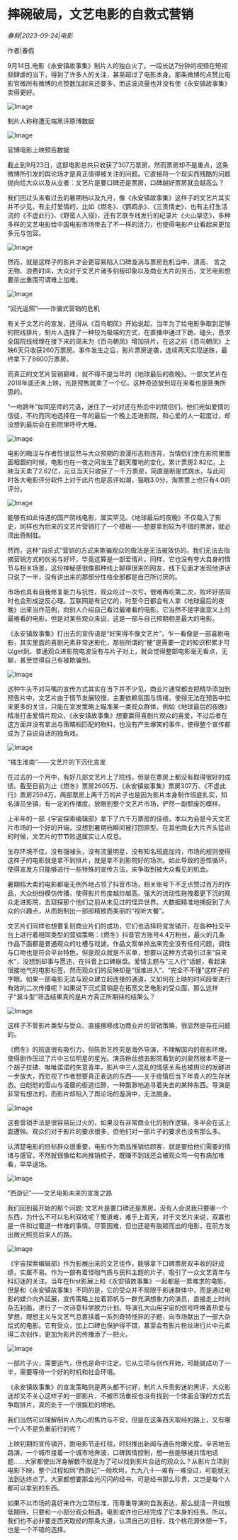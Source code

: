 # 摔碗破局，文艺电影的自救式营销

*春假|2023-09-24|电影*

作者|春假

9月14日,电影《永安镇故事集》制片人的独白火了。一段长达7分钟的视频在短视频肆虐的当下，得到了许多人的关注，甚至超过了电影本身。那条微博的点赞比电影官微所有微博的点赞数加起来还要多，而这波流量也并没有使《永安镇故事集》卖得更好。

![Image](https://mp.toutiao.com/mp/agw/article_material/open_image/get?code=NTJiYWQ2NDY2YzAwMzUzNTJjMjUzMTUxNDJlYmZiZTEsMTY5NTU2NjkxODY1Nw==)

制片人称称遭无端黑评原博数据

![Image](https://mp.toutiao.com/mp/agw/article_material/open_image/get?code=MWQ5NDkxYjJkZTczNzc3Y2Y4ZDQ2MWJmYWNlNjIwZGMsMTY5NTU2NjkxODY1Nw==)

官博电影上映预告数据

截止到9月23日，这部电影总共只收获了307万票房。然而票房却不是重点，这条微博所引发的舆论场才是真正值得被关注的问题。它直接将一个现实而残酷的问题抛向给大众以及从业者：文艺片是要口碑还是票房，口碑越好票房就会越高么？

我们回过头来看过去的暑期档以及九月，像《永安镇故事集》这样子的文艺片其实并不少见，有主打爱情的，比如《燃冬》、《鹦鹉杀》、《三贵情史》，也有主打生活流的《不虚此行》、《野蛮人入侵》，还有艺联专线发行的纪录片《火山挚恋》，多种多样的文艺电影给中国电影市场带去了不一样的活力，也使得电影产业看起来更加多元与包容。

![Image](https://mp.toutiao.com/mp/agw/article_material/open_image/get?code=Yzc4M2E5YzUzNDMyNGNjYjBhNzZlN2ExYzA1MjNlYTIsMTY5NTU2NjkxODY1Nw==)

然而，就是这样子的影片才会更容易陷入口碑漩涡与票房危机当中，清高、 言之无物、浪费时间，大众对于文艺片诸多刻板印象以及商业大片的夹击，文艺电影想要杀出重围可谓难上加难。

![Image](https://mp.toutiao.com/mp/agw/article_material/open_image/get?code=MDNmMGE2ZDMzYzkzNTU5MDQzZTg1YzEwZTdkMGU0MjcsMTY5NTU2NjkxODY1Nw==)

“回光返照”——诈骗式营销的危机

有关于文艺片的宣发，还得从《百鸟朝凤》开始说起，当年为了给电影争取到足够的院线排片，制片人选择了一种较为极端的方式，在直播中通过下跪、磕头，恳求全国院线经理在接下来的周末为《百鸟朝凤》增加排片，在这之前《百鸟朝凤》上映6天只收获260万票房。事件发生之后，影片票房逆袭，连续两天实现逆跌，最终拿下了8600万票房。

而真正的文艺片营销巅峰，就不得不提当年的《地球最后的夜晚》。一部文艺片在2018年底还未上映，光是预售就卖了一个亿。这种奇迹放到现在来看也是匪夷所思的。

“一吻跨年”如同巫师的咒语，迷住了一对对还在热恋中的情侣们。他们宛如爱情的信徒，不约而同地选择在一年的最后一个晚上走进影院，和心爱的人一起度过，却没想到最后会在影院里呼呼大睡。

![Image](https://mp.toutiao.com/mp/agw/article_material/open_image/get?code=Yzg3YWQzZmM2YWQ5NTc5Y2ExYzQwZTlmNzA3NWQwMjEsMTY5NTU2NjkxODY1Nw==)

电影的晦涩与作者性很显然与大众预期的浪漫形态相违背，当情侣们坐在影院里面面相觑的时候，电影也在一夜之间发生了翻天覆地的变化。累计票房2.82亿，上映当天卖了2.62亿，元旦当天只收获了一千万票房，简直是断崖式跳水，与此同时各大电影评分软件上对于此片也是恶评如潮，猫眼3.0分，淘票票上也只有4.0的评分。

![Image](https://mp.toutiao.com/mp/agw/article_material/open_image/get?code=Njc0ZGVjMzMzY2Y0NWVjNmEwNTUzNjI0MjliNzQ0MmQsMTY5NTU2NjkxODY1Nw==)

能够有如此待遇的国产院线电影，属实罕见。《地球最后的夜晚》不仅载入了影史，同样也为后来的文艺片营销打了一个模板——想要拿到较为不错的票房，就必须出奇制胜。

然而，这种“自杀式”营销的方式来欺骗观众的做法是无法被效仿的。我们无法去指摘营销方式的优劣与好坏，毕竟这算是一部爱情片。同样，它也没有夸大自身的情节与相关场景，这份神秘感很像那种线上聊得很来的网友，线下见面才发现他讲话只说了一半，没有讲出来的那部分性格全部都是自己所讨厌的。

市场也具有自我修复能力与抗性，观众吃过一次亏，很难再吃第二次，败坏好感同时也会形成逆反心理。互联网是有记忆的，时至今日都会有人拿《地球最后的夜晚》出来当作范例，向别人介绍自己看过最难看的电影。它当然不是字面意义上的最难看的电影，但是对某些观众来说，这是一部与自己预期相差最大的电影。

《永安镇故事集》打出去的宣传语是“好笑得不像文艺片”，乍一看像是一部喜剧电影，其实里面的喜剧元素非常迷影化，那些所谓的“梗”是需要一定的知识积累才可以get到。普通观众进影院电波没有与片子对上，就会觉得整部电影毫无看点，无聊，甚至觉得自己有被欺骗到。

![Image](https://mp.toutiao.com/mp/agw/article_material/open_image/get?code=ZTM5YjJkOTUzOWNhYzk0YTM2ODlmZGJhYzk1MGFjYmYsMTY5NTU2NjkxODY1Nw==)

这种牛头不对马嘴的宣传方式其实在当下并不少见，商业片通常都会把精华添加到预告片中，文艺片由于情节发展较慢，主要依赖氛围与情绪，使得无法在预告中拉来更多的关注，只能在宣发策略上瞄准某一类观众群体，例如《地球最后的夜晚》精准打击爱情片观众，《永安镇故事集》想要赢得喜剧片观众的喜爱，不过后者在这方面并没有拿出与策略相匹配的物料，也没有产生爆笑的事件，使得整个宣传都成为了自说自话的独角戏。

![Image](https://mp.toutiao.com/mp/agw/article_material/open_image/get?code=NGJmNThkNDAwNTczNWY2NTEyNGNjNDgzNmRhZTg2ODcsMTY5NTU2NjkxODY1Nw==)

“橘生淮南”——文艺片的下沉化宣发

在过去的一个月中，有好几部文艺片上了院线，但是在票房上都没有取得很好的成绩。截至目前为止《燃冬》票房2605万、《永安镇故事集》票房307万、《不虚此行》票房2594万，两部票房上两千万的片子也是因为影片本身制作班底扎实，知名演员坐镇，有一定的传播度。放眼到整个文艺片市场，俨然一副颓废的模样。

上半年的一部《宇宙探索编辑部》拿下了六千万票房的佳绩，本以为会是今天文艺片市场的一个好的开端，没想到暑期档瞬间被打回原型。在其他商业大片齐头猛进的时候，文艺片的节节败退属实让人叹息。

生存环境不佳，没有强噱头，没有流量明星，没有知名班底加持，市场的规则使得这样子的电影就是拿不到排片，就是拿不到影院好的场次。如此导致的恶性循环，使得宣发方只能够进行一些特殊的宣传方法，来争取到被大众看见的机会。

暑期档大卖的电影都毫无例外地占领了抖音市场，相关账号下不乏点赞过百万的作品，大众纷纷模仿传播，使得影片热度越炒越高。强大的流动性拖拽着更下沉的观众走进影院，去窥探那个他们之前从未见过的怪异世界。大数据精准地捕捉到了大众的兴趣点，从而炮制出一部部精致而美丽的“视听大餐”。

文艺片们同样也想要复刻商业片们的成功，它们也选择将宣发铺开，在各种社交平台上进行着相同类型的营销策略：《燃冬》抖音官方账号4.4万粉丝，最火的几条作品下面都是普通观众的吐槽与戏谑。作品文案单拎出来完全没有任何问题，调性与口吻也是符合平台特色，但是观众就是不买单，想要以这种方式吸引过来“自来水”，没想到却事与愿违，在抖音上口碑崩盘。爱情主题与“三人行”话题，看起来很接地气的电影标签，然而观众们的反映却是“很难进入”、“完全不不懂”这样子的字眼。如果一部电影无法与观众建立起连接的通道，又如何在上映的时间段里进行有效的二次传播呢？如果说下沉式营销是在拓宽文艺电影的受众面，那么这样子“漏斗型”筛选结果真的是片方真正所期待的结果么？

![Image](https://mp.toutiao.com/mp/agw/article_material/open_image/get?code=ODQyNzVlMDM3NjkyMzdmZDliMjVkN2M0ZWE5OTk3MjcsMTY5NTU2NjkxODY1Nw==)

这样子不管影片类型与受众、直接挪移成功商业片的营销策略，很显然是存在问题的。

《燃冬》的班底很有吸引力，但陈哲艺终究是海外导演，不理解国内的观影环境，使得剧作压过了片中三位明星的星光。演员粉丝想去影院看到的刘昊然根本不是一个胡子拉碴、唯唯诺诺的失意青年，影片中三人混乱的情感关系也被舆论的发酵进一步放大，而忽视了作者想要真正表达的东西——关于疫情后当下年青人的生存状态。白皑皑的雪山与凌晨的街道烂醉，一种飘渺地追寻着失去的某种东西。导演是非常有想法的，而影片却陷入了舆论场的漩涡中，无法脱身。

![Image](https://mp.toutiao.com/mp/agw/article_material/open_image/get?code=NTUxYTMwNmU0NTQ2MDBmYTgxN2Q2OGUxMWNkYTMzNmUsMTY5NTU2NjkxODY1Nw==)

这套营销手法是很容易玩过火的，如果没有非常商业化的制作逻辑，多半会在这上面遭殃。观众们对于影片的要求很多，但他们对一部片子的要求也没有那么多。

认清楚电影的目标群众很重要，电影作为商品推销给顾客，就是要给他们需要的情绪与感官，不然就很像给和尚推销梳子，既赚不到钱还会被观众骂一句有病加难看，早早退场。

![Image](https://mp.toutiao.com/mp/agw/article_material/open_image/get?code=YmZhYWY5ZTcxZmZjYjBhYWEzYmFmOWNjOWJkOGVlNDMsMTY5NTU2NjkxODY1Nw==)

“西游记”——文艺电影未来的宣发之路

我们回到最开始的那个问题: 文艺片是要口碑还是票房。没有人会说我只要哪一个东西，为什么不可以名利双收呢？蜀道难，难于上青天，对于文艺片来说，双赢也是一件和过蜀道一样难的事情。尽管困难，但也还是有脱颖而出的电影，在前方发出微光照亮后来人的路。

![Image](https://mp.toutiao.com/mp/agw/article_material/open_image/get?code=YTRjMjRkNjc1ODNhYjlhZjY1YjBlNWQwOTk5ZTczNDgsMTY5NTU2NjkxODY1Nw==)

《宇宙探索编辑部》作为影展出来的文艺佳作，能够拿下口碑票房双丰收的好成绩，实属不易。作为一部有着怪咖气质与民科主题的片子，吸引了一众文艺青年与科幻迷的关注。当年在first影展上和《永安镇故事集》一起都是一票难求的电影，但是和《永安镇故事集》不同的是，它的受众并不局限于影迷群体中，而是通过电影的媒介向外延展，宣传策略上拉着郭帆与一群充满想象力的演员，直接走上时尚杂志封面，进行了一次诗意科学脱力计划。导演孔大山用宇宙的信号呼唤着热爱与梦想，理想主义与文艺气息裹挟着一系列奇特怪异的子题，向市场献出了一部大杂烩式的电影。它有受众，加上口碑也保护得不错，甚至会有影片粉丝进行片中元素得二次创作，更加为影片的传播添了一把火。

![Image](https://mp.toutiao.com/mp/agw/article_material/open_image/get?code=MWQwOGRjMDk3ODMyYmJhMzhhZDQyNGM2ZDVhODYzOGEsMTY5NTU2NjkxODY1Nw==)

一部片子火，需要运气，但也是命中注定。它从立项与创作开始，可能就成功了一半，需要等待一个好的时机和社会环境。

《永安镇故事集》的宣发策略则是两头都不讨好，制片人斥责影迷的黑评，大众影迷却又不关心这样子的一部影片，不被市场重视也没有找到一个体面合理的方式去争取排片，真的处于一个很尴尬的境地。

我们当然可以理解制片人内心的焦灼与不安，但是在这条西天取经的路上，又有哪一个人不是负重前行的呢？

上映初期的宣传铺开，跑电影节走红毯，时刻推出新闻与通告抢曝光度，辛苦地去路演，一个城市接着一个城市地奔波，口碑舆情控制，想一些能够被共情地话题……大家都使出浑身解数不就是为了可以找到影片合适的观众么？从影片立项到电影下映，整个过程如同“西游记”一般坎坷，九九八十一难有一难没过，可能就无法到达终点了。大家都想要那金光闪闪的经书，可是经书那么珍贵，又岂是每个人都可以拿到的东西。

如果不以市场的喜好来作为立项标准，而尊重导演的自我表达，那么就请一开始放低期待，只要和一小部分观众相遇，电影或许也已经完成了它本身的任务。所以，我们也不必非要走西天取经的那条大道，认清自己的目标，找个桃花源休憩一下，也是一个不错的选择。

